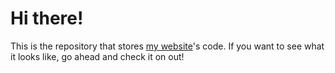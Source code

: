 # Hi there!

This is the repository that stores [my website](https://emm035.github.io/ "Eric Marshall's Website")'s code. If you want to see what it looks like, go ahead and check it on out!
